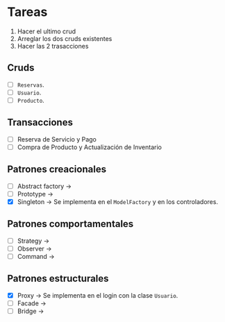 # Tareas

1. Hacer el ultimo crud
2. Arreglar los dos cruds existentes
3. Hacer las 2 trasacciones

## Cruds
- [ ] `Reservas`.
- [ ] `Usuario`.
- [ ] `Producto`.

## Transacciones
- [ ] Reserva de Servicio y Pago
- [ ] Compra de Producto y Actualización de Inventario

## Patrones creacionales
- [ ] Abstract factory ->
- [ ] Prototype ->
- [X] Singleton -> Se implementa en el `ModelFactory` y en los controladores.

## Patrones comportamentales
- [ ] Strategy ->
- [ ] Observer ->
- [ ] Command ->

## Patrones estructurales
- [X] Proxy -> Se implementa en el login con la clase `Usuario`.
- [ ] Facade ->
- [ ] Bridge ->